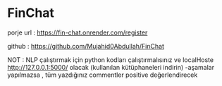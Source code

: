 # FinChat
porje url : 
https://fin-chat.onrender.com/register

github :
https://github.com/Mujahid0Abdullah/FinChat


NOT : NLP çalıştırmak için python kodları çalıştırmalısınız ve localHoste http://127.0.0.1:5000/ olacak (kullanılan kütüphaneleri indirin)
-aşamalar yapılmazsa , tüm yazdığınız commentler positive değerlendirecek
